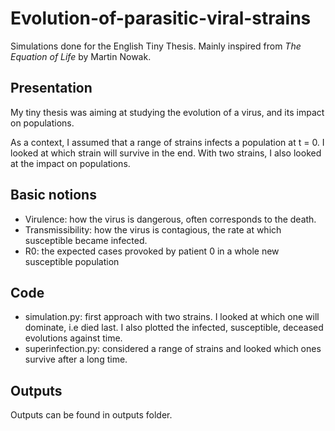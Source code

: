 # Evolution-of-parasitic-viral-strains
Simulations done for the English Tiny Thesis.
Mainly inspired from *The Equation of Life* by Martin Nowak.

## Presentation

My tiny thesis was aiming at studying the evolution of a virus, and its impact on populations. 

As a context, I assumed that a range of strains infects a population at t = 0.  I looked at which strain will survive in the end. With two strains, I also looked at the impact on populations. 

## Basic notions

* Virulence: how the virus is dangerous, often corresponds to the death.
* Transmissibility: how the virus is contagious, the rate at which susceptible became infected.
* R0: the expected cases provoked by patient 0 in a whole new susceptible population 

## Code

- simulation.py: first approach with two strains. I looked at which one will dominate, i.e died last. I also plotted the infected, susceptible, deceased evolutions against time.
- superinfection.py: considered a range of strains and looked which ones survive after a long time. 

## Outputs

Outputs can be found in outputs folder.



